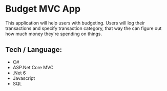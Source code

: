 # Budget MVC App

This application will help users with budgeting. Users will log their transactions and specify transaction category,
that way the can figure out how much money they're spending on things.

## Tech / Language:
* C#
* ASP.Net Core MVC
* .Net 6
* Javascript
* SQL

